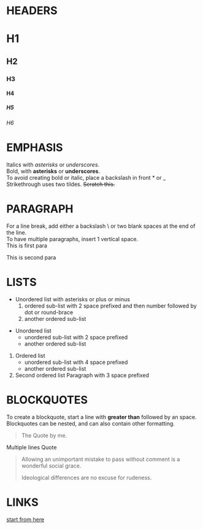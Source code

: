 # HEADERS
# H1
## H2
### H3
#### H4
##### H5
###### H6
# EMPHASIS
Italics with *asterisks* or _underscores_.\
Bold, with **asterisks** or __underscores__.\
To avoid creating bold or italic, place a backslash in front \* or \_\
Strikethrough uses two tildes. ~~Scratch this.~~
# PARAGRAPH
For a line break, add either a backslash \ or two blank spaces at the end of the line.\
To have multiple paragraphs, insert 1 vertical space.\
This is first para

This is second para
# LISTS
+ Unordered list with asterisks or plus or minus
  1. ordered sub-list with 2 space prefixed and then number followed by dot or round-brace
  2. another ordered sub-list
* Unordered list
  * unordered sub-list with 2 space prefixed
  * another ordered sub-list
1. Ordered list
    - unordered sub-list with 4 space prefixed
    - another ordered sub-list
2. Second ordered list
   Paragraph with 3 space prefixed
# BLOCKQUOTES
To create a blockquote, start a line with __greater than__ followed by an space.\
Blockquotes can be nested, and can also contain other formatting.
> The Quote by me.

Multiple lines Quote
> Allowing an unimportant mistake to pass without comment is a wonderful social grace.
>
> Ideological differences are no excuse for rudeness.
# LINKS
[start from here](https://commonmark.org/help/tutorial/07-links.html)
